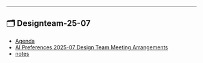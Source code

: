 

---

## 🗂️ Designteam-25-07

- [Agenda](agenda.md) 
- [AI Preferences 2025-07 Design Team Meeting Arrangements](arrangements.md) 
- [notes](notes.md) 
